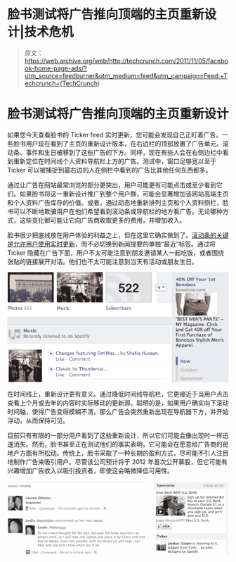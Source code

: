 # 脸书测试将广告推向顶端的主页重新设计|技术危机

> 原文：<https://web.archive.org/web/http://techcrunch.com/2011/11/05/facebook-home-page-ads/?utm_source=feedburner&utm_medium=feed&utm_campaign=Feed:+Techcrunch+(TechCrunch>)

# 脸书测试将广告推向顶端的主页重新设计

如果您今天查看脸书的 Ticker feed 实时更新，您可能会发现自己正盯着广告。一些脸书用户现在看到了主页的重新设计版本，在右边栏的顶部放置了广告单元。滚动条、事件和生日被移到了这些广告的下方。同样，现在有些人会在右侧边栏中看到重新定位在时间线个人资料导航栏上方的广告。测试中，窗口足够宽以至于 Ticker 可以被捕捉到最右边的人在侧栏中看到的广告比其他任何东西都多。

通过让广告在网站最常浏览的部分更突出，用户可能更有可能点击或至少看到它们。如果脸书将这一重新设计推广到整个用户群，可能会显著增加该网站高端主页和个人资料广告库存的价值。或者，通过动态地重新排列主页和个人资料侧栏，脸书可以不断地欺骗用户在他们希望看到滚动条或导航栏的地方看广告。无论哪种方式，这些变化都可能让它向广告商收取更多的费用，并增加收入。

脸书很少把底线放在用户体验的利益之上，但在这里它确实做到了。[滚动条的关键是允许用户使用实时更新](https://web.archive.org/web/20230307040758/https://techcrunch.com/2011/09/20/facebook-news-feed-gets-smarter%E2%80%94%C2%A0and-the-ticker-makes-its-big-debut/)，而不必切换到新闻提要的单独“最近”标签。通过将 Ticker 隐藏在广告下面，用户不太可能注意到朋友邀请某人一起吃饭，或者围绕张贴的链接展开对话。他们也不太可能注意到当天有活动或朋友生日。

[![](img/e03c7491aaee47cc2473a1d8aa991519.png "Ads Above Timeline Navigator")](https://web.archive.org/web/20230307040758/https://techcrunch.com/wp-content/uploads/2011/11/ads-above-timeline-navigator1.png)

在时间线上，重新设计更有意义。通过降低时间线导航栏，它更接近于当用户点击查看上个月或去年的内容时实际移动的更新源。聪明的是，如果用户确实向下滚动时间轴，使得广告变得模糊不清，那么广告会突然重新出现在导航器下方，并开始浮动，从而保持可见。

目前只有有限的一部分用户看到了这些重新设计，所以它们可能会像出现时一样迅速消失。然而，脸书甚至正在测试他们的事实表明，它可能会在愿意给广告商的房地产方面有所松动。传统上，脸书采取了一种长期的盈利方式，尽可能不引人注目地制作广告来吸引用户。尽管该公司预计将于 2012 年首次公开募股，但它可能有兴趣增加广告收入以吸引投资者，即使这会略微降低可用性。

[![](img/0802af33b949537a7d05b2a71db28439.png "Ads Above Ticker Full Shot")](https://web.archive.org/web/20230307040758/https://techcrunch.com/wp-content/uploads/2011/11/ads-above-ticker-full-shot-done.png)